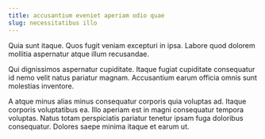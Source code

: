 ```yaml
---
title: accusantium eveniet aperiam odio quae
slug: necessitatibus illo
---
```


Quia sunt itaque. Quos fugit veniam excepturi in ipsa. Labore quod dolorem mollitia aspernatur atque illum recusandae.

Qui dignissimos aspernatur cupiditate. Itaque fugiat cupiditate consequatur id nemo velit natus pariatur magnam. Accusantium earum officia omnis sunt molestias inventore.

A atque minus alias minus consequatur corporis quia voluptas ad. Itaque corporis voluptatibus ea. Illo aperiam est in magni consequatur tempora voluptas. Natus totam perspiciatis pariatur tenetur ipsam fuga doloribus consequatur. Dolores saepe minima itaque et earum ut.
